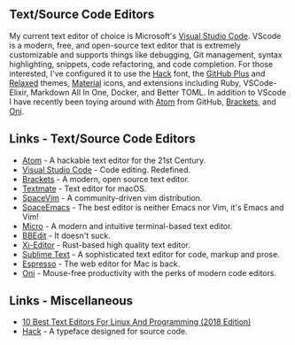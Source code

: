 ## Text/Source Code Editors

My current text editor of choice is Microsoft's [Visual Studio Code](https://code.visualstudio.com/). VScode is a modern, free, and open-source text editor that is extremely customizable and supports things like debugging, Git management, syntax highlighting, snippets, code refactoring, and code completion. For those interested, I've configured it to use the [Hack](https://sourcefoundry.org/hack/) font, the [GitHub Plus](https://github.com/thenikso/github-plus-theme) and [Relaxed](https://marketplace.visualstudio.com/items?itemName=mischah.relaxed-theme) themes, [Material](https://marketplace.visualstudio.com/items?itemName=PKief.material-icon-theme) icons, and extensions including Ruby, VSCode-Elixir, Markdown All In One, Docker, and Better TOML.
In addition to VScode I have recently been toying around with [Atom](https://atom.io) from GitHub, [Brackets](http://brackets.io/), and [Oni](https://www.onivim.io/).

## Links - Text/Source Code Editors

- [Atom](https://atom.io) - A hackable text editor for the 21st Century.
- [Visual Studio Code](https://code.visualstudio.com/) - Code editing. Redefined.
- [Brackets](http://brackets.io/) - A modern, open source text editor.
- [Textmate](https://github.com/textmate/textmate) - Text editor for macOS.
- [SpaceVim](https://spacevim.org/) - A community-driven vim distribution.
- [SpaceEmacs](http://spacemacs.org/) - The best editor is neither Emacs nor Vim, it's Emacs and Vim!
- [Micro](https://micro-editor.github.io/) - A modern and intuitive terminal-based text editor.
- [BBEdit](https://www.barebones.com/products/bbedit/) - It doesn't suck.
- [Xi-Editor](https://xi-editor.github.io/xi-editor/) - Rust-based high quality text editor.
- [Sublime Text](https://www.sublimetext.com/) - A sophisticated text editor for code, markup and prose.
- [Espresso](https://espressoapp.com/) - The web editor for Mac is back.
- [Oni](https://www.onivim.io/) - Mouse-free productivity with the perks of modern code editors.

## Links - Miscellaneous 

- [10 Best Text Editors For Linux And Programming (2018 Edition)](https://fossbytes.com/9-best-text-editors-linux-programming-2017/)
- [Hack](https://sourcefoundry.org/hack/) - A typeface designed for source code.

